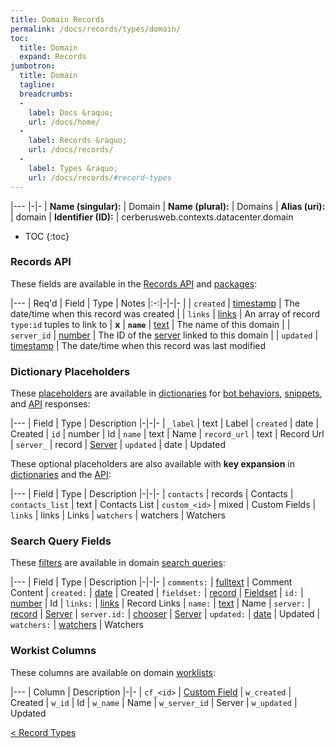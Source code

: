 ```yaml
---
title: Domain Records
permalink: /docs/records/types/domain/
toc:
  title: Domain
  expand: Records
jumbotron:
  title: Domain
  tagline: 
  breadcrumbs:
  -
    label: Docs &raquo;
    url: /docs/home/
  -
    label: Records &raquo;
    url: /docs/records/
  -
    label: Types &raquo;
    url: /docs/records/#record-types
---
```


|---
|-|-
| **Name (singular):** | Domain
| **Name (plural):** | Domains
| **Alias (uri):** | domain
| **Identifier (ID):** | cerberusweb.contexts.datacenter.domain

* TOC
{:toc}

### Records API

These fields are available in the [Records API](/docs/api/endpoints/records/) and [packages](/docs/packages/):

|---
| Req'd | Field | Type | Notes
|:-:|-|-|-
|   | `created` | [timestamp](/docs/records/fields/types/timestamp/) | The date/time when this record was created 
|   | `links` | [links](/docs/records/fields/types/links/) | An array of record `type:id` tuples to link to 
| **x** | **`name`** | [text](/docs/records/fields/types/text/) | The name of this domain 
|   | `server_id` | [number](/docs/records/fields/types/number/) | The ID of the [server](/docs/records/types/server/) linked to this domain 
|   | `updated` | [timestamp](/docs/records/fields/types/timestamp/) | The date/time when this record was last modified 

### Dictionary Placeholders

These [placeholders](/docs/bots/scripting/placeholders/) are available in [dictionaries](/docs/bots/behaviors/dictionaries/) for [bot behaviors](/docs/bots/behaviors/), [snippets](/docs/snippets/), and [API](/docs/api/) responses:

|---
| Field | Type | Description
|-|-|-
| `_label` | text | Label
| `created` | date | Created
| `id` | number | Id
| `name` | text | Name
| `record_url` | text | Record Url
| `server_` | record | [Server](/docs/records/types/server/)
| `updated` | date | Updated

These optional placeholders are also available with **key expansion** in [dictionaries](/docs/bots/behaviors/dictionaries/#key-expansion) and the [API](/docs/api/responses/#expanding-keys-in-api-requests):

|---
| Field | Type | Description
|-|-|-
| `contacts` | records | Contacts
| `contacts_list` | text | Contacts List
| `custom_<id>` | mixed | Custom Fields
| `links` | links | Links
| `watchers` | watchers | Watchers
	
### Search Query Fields

These [filters](/docs/search/filters/) are available in domain [search queries](/docs/search/):

|---
| Field | Type | Description
|-|-|-
| `comments:` | [fulltext](/docs/search/filters/fulltext/) | Comment Content
| `created:` | [date](/docs/search/filters/dates/) | Created
| `fieldset:` | [record](/docs/search/deep-search/) | [Fieldset](/docs/records/types/custom_fieldset/)
| `id:` | [number](/docs/search/filters/numbers/) | Id
| `links:` | [links](/docs/search/filters/links/) | Record Links
| `name:` | [text](/docs/search/filters/text/) | Name
| `server:` | [record](/docs/search/deep-search/) | [Server](/docs/records/types/server/)
| `server.id:` | [chooser](/docs/search/filters/choosers/) | [Server](/docs/records/types/server/)
| `updated:` | [date](/docs/search/filters/dates/) | Updated
| `watchers:` | [watchers](/docs/search/filters/watchers/) | Watchers
	
### Workist Columns

These columns are available on domain [worklists](/docs/worklists/):

|---
| Column | Description
|-|-
| `cf_<id>` | [Custom Field](/docs/records/types/custom_Field/)
| `w_created` | Created
| `w_id` | Id
| `w_name` | Name
| `w_server_id` | Server
| `w_updated` | Updated

<div class="section-nav">
	<div class="left">
		<a href="/docs/records/#record-types" class="prev">&lt; Record Types</a>
	</div>
	<div class="right align-right">
	</div>
</div>
<div class="clear"></div>